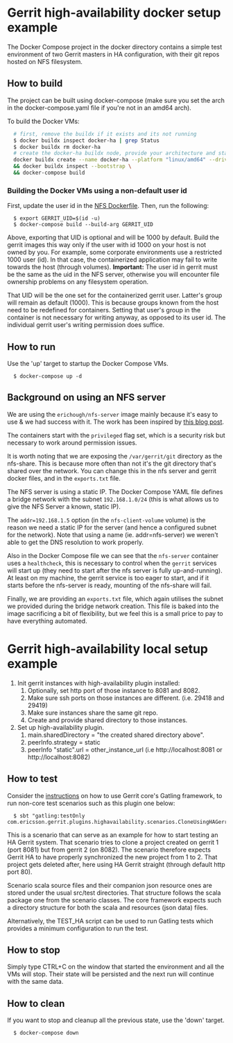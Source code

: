 # Gerrit high-availability docker setup example

The Docker Compose project in the docker directory contains a simple test 
environment of two Gerrit masters in HA configuration, with their git repos
hosted on NFS filesystem.

## How to build

The project can be built using docker-compose (make sure you set the 
arch in the docker-compose.yaml file if you're not in an amd64 arch).

To build the Docker VMs:
```bash
  # first, remove the buildx if it exists and its not running
  $ docker buildx inspect docker-ha | grep Status
  $ docker buildx rm docker-ha
  # create the docker-ha buildx node, provide your architecture and start it up
  docker buildx create --name docker-ha --platform "linux/amd64" --driver docker-container --use \
  && docker buildx inspect --bootstrap \
  && docker-compose build
```

### Building the Docker VMs using a non-default user id

First, update the user id in the [NFS Dockerfile](./docker/nfs/Dockerfile).
Then, run the following:
```
  $ export GERRIT_UID=$(id -u)
  $ docker-compose build --build-arg GERRIT_UID
```

Above, exporting that UID is optional and will be 1000 by default.
Build the gerrit images this way only if the user with id 1000 on your
host is not owned by you. For example, some corporate environments use a
restricted 1000 user (id). In that case, the containerized application
may fail to write towards the host (through volumes).
**Important:** The user id in gerrit must be the same as the uid in the
NFS server, otherwise you will encounter file ownership problems on any
filesystem operation.

That UID will be the one set for the containerized gerrit user. Latter's
group will remain as default (1000). This is because groups known from
the host need to be redefined for containers. Setting that user's group
in the container is not necessary for writing anyway, as opposed to its
user id. The individual gerrit user's writing permission does suffice.

## How to run

Use the 'up' target to startup the Docker Compose VMs.

```
  $ docker-compose up -d
```

## Background on using an NFS server
We are using the `erichough/nfs-server` image mainly because it's easy to use & we had success with it.
The work has been inspired by [this blog post](https://nothing2say.co.uk/running-a-linux-based-nfs-server-in-docker-on-windows-b64445d5ada2).

The containers start with the `privileged` flag set, which is a security risk but necessary to work around
permission issues.

It is worth noting that we are exposing the `/var/gerrit/git` directory as the nfs-share. This is because
more often than not it's the git directory that's shared over the network. You can change this in the
nfs server and gerrit docker files, and in the `exports.txt` file.

The NFS server is using a static IP. The Docker Compose YAML file defines a bridge network with the
subnet `192.168.1.0/24` (this is what allows us to give the NFS Server a known, static IP).

The `addr=192.168.1.5` option (in the `nfs-client-volume` volume) is the reason we need a static IP for the server
(and hence a configured subnet for the network). Note that using a name (ie. addr=nfs-server) we weren't able to
get the DNS resolution to work properly.

Also in the Docker Compose file we can see that the `nfs-server` container uses a `healthcheck`, this is
necessary to control when the `gerrit` services will start up (they need to start after the nfs server is
fully up-and-running). At least on my machine, the gerrit service is too eager to start, and if it starts
before the nfs-server is ready, mounting of the nfs-share will fail.

Finally, we are providing an `exports.txt` file, which again utilises the subnet we provided during
the bridge network creation. This file is baked into the image sacrificing a bit of flexibility, but we feel this is
a small price to pay to have everything automated.

# Gerrit high-availability local setup example

 1. Init gerrit instances with high-availability plugin installed:
    1. Optionally, set http port of those instance to 8081 and 8082.
    2. Make sure ssh ports on those instances are different. (i.e. 29418 and 29419)
    3. Make sure instances share the same git repo.
    4. Create and provide shared directory to those instances.
 2. Set up high-availability plugin.
    1. main.sharedDirectory = "the created shared directory above".
    2. peerInfo.strategy = static
    3. peerInfo "static".url = other_instance_url (i.e http://localhost:8081 or http://localhost:8082)

## How to test

Consider the
[instructions](https://gerrit-review.googlesource.com/Documentation/dev-e2e-tests.html)
on how to use Gerrit core's Gatling framework, to run non-core test
scenarios such as this plugin one below:

```
  $ sbt "gatling:testOnly com.ericsson.gerrit.plugins.highavailability.scenarios.CloneUsingHAGerrit2"
```

This is a scenario that can serve as an example for how to start
testing an HA Gerrit system. That scenario tries to clone a project
created on gerrit 1 (port 8081) but from gerrit 2 (on 8082). The
scenario therefore expects Gerrit HA to have properly synchronized
the new project from 1 to 2. That project gets deleted after, here
using HA Gerrit straight (through default http port 80).

Scenario scala source files and their companion json resource ones are
stored under the usual src/test directories. That structure follows the
scala package one from the scenario classes. The core framework expects
such a directory structure for both the scala and resources (json data)
files.

Alternatively, the TEST_HA script can be used to run Gatling tests which
provides a minimum configuration to run the test.

## How to stop

Simply type CTRL+C on the window that started the environment
and all the VMs will stop. Their state will be persisted and the next
run will continue with the same data.

## How to clean

If you want to stop and cleanup all the previous state, use the 'down'
target.

```
  $ docker-compose down
```
